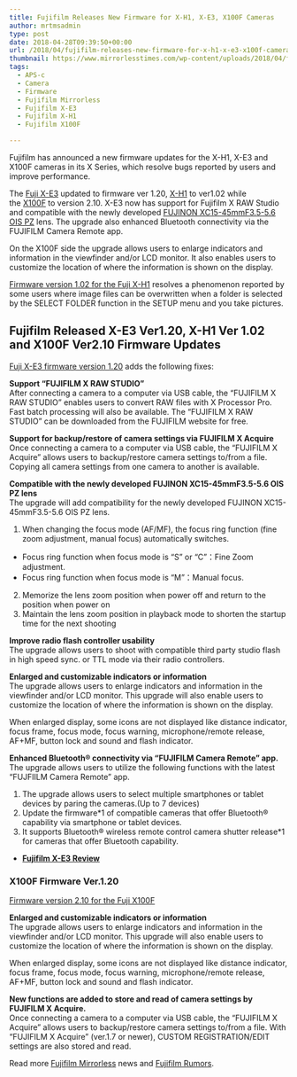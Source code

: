 ```yaml
---
title: Fujifilm Releases New Firmware for X-H1, X-E3, X100F Cameras
author: mrtmsadmin
type: post
date: 2018-04-28T09:39:50+00:00
url: /2018/04/fujifilm-releases-new-firmware-for-x-h1-x-e3-x100f-cameras/
thumbnail: https://www.mirrorlesstimes.com/wp-content/uploads/2018/04/fujifilm-x-series-firmware.jpg
tags:
  - APS-c
  - Camera
  - Firmware
  - Fujifilm Mirrorless
  - Fujifilm X-E3
  - Fujifilm X-H1
  - Fujifilm X100F

---
```

Fujifilm has announced a new firmware updates for the X-H1, X-E3 and X100F cameras in its X Series, which resolve bugs reported by users and improve performance.

The [Fuji X-E3][1] updated to firmware ver 1.20, [X-H1][2] to ver1.02 while the [X100F][3] to version 2.10. X-E3 now has support for Fujifilm X RAW Studio and compatible with the newly developed <a href="https://www.amazon.com/Fujinon-XC15-45mmF3-5-5-6-OIS-PZ-Lens/dp/B079BRLDF7/?tag=daicamnew-20" data-amzn-asin="B079BRLDF7">FUJINON XC15-45mmF3.5-5.6 OIS PZ</a> lens. The upgrade also enhanced Bluetooth connectivity via the FUJIFILM Camera Remote app.

On the X100F side the upgrade allows users to enlarge indicators and information in the viewfinder and/or LCD monitor. It also enables users to customize the location of where the information is shown on the display.

<a href="http://www.fujifilm.com/support/digital_cameras/software/firmware/x/xh1/index.html" target="_blank" rel="noopener">Firmware version 1.02 for the Fuji X-H1</a> resolves a phenomenon reported by some users where image files can be overwritten when a folder is selected by the SELECT FOLDER function in the SETUP menu and you take pictures.<!--more-->

## Fujifilm Released X-E3 Ver1.20, X-H1 Ver 1.02 and X100F Ver2.10 Firmware Updates

<a href="http://www.fujifilm.com/support/digital_cameras/software/firmware/x/xe3/index.html" target="_blank" rel="noopener">Fuji X-E3 firmware version 1.20</a> adds the following fixes:

**Support “FUJIFILM X RAW STUDIO”**  
After connecting a camera to a computer via USB cable, the “FUJIFILM X RAW STUDIO” enables users to convert RAW files with X Processor Pro. Fast batch processing will also be available. The “FUJIFILM X RAW STUDIO” can be downloaded from the FUJIFILM website for free.

**Support for backup/restore of camera settings via FUJIFILM X Acquire**  
Once connecting a camera to a computer via USB cable, the “FUJIFILM X Acquire” allows users to backup/restore camera settings to/from a file. Copying all camera settings from one camera to another is available.

**Compatible with the newly developed FUJINON XC15-45mmF3.5-5.6 OIS PZ lens**  
The upgrade will add compatibility for the newly developed FUJINON XC15-45mmF3.5-5.6 OIS PZ lens.

1) When changing the focus mode (AF/MF), the focus ring function (fine zoom adjustment, manual focus) automatically switches.  
* Focus ring function when focus mode is “S” or “C”：Fine Zoom adjustment.  
* Focus ring function when focus mode is “M”：Manual focus.  
2) Memorize the lens zoom position when power off and return to the position when power on  
3) Maintain the lens zoom position in playback mode to shorten the startup time for the next shooting

**Improve radio flash controller usability**  
The upgrade allows users to shoot with compatible third party studio flash in high speed sync. or TTL mode via their radio controllers.

**Enlarged and customizable indicators or information**  
The upgrade allows users to enlarge indicators and information in the viewfinder and/or LCD monitor. This upgrade will also enable users to customize the location of where the information is shown on the display.

When enlarged display, some icons are not displayed like distance indicator, focus frame, focus mode, focus warning, microphone/remote release, AF+MF, button lock and sound and flash indicator.

**Enhanced Bluetooth® connectivity via “FUJIFILM Camera Remote” app.**  
The upgrade allows users to utilize the following functions with the latest “FUJFIILM Camera Remote” app.  
1) The upgrade allows users to select multiple smartphones or tablet devices by paring the cameras.(Up to 7 devices)  
2) Update the firmware*1 of compatible cameras that offer Bluetooth® capability via smartphone or tablet devices.  
3) It supports Bluetooth® wireless remote control camera shutter release*1 for cameras that offer Bluetooth capability.

  * [**<span class="item-title">Fujifilm X-E3 Review</span>**][4]

### **X100F Firmware Ver.1.20**

<a href="http://www.fujifilm.com/support/digital_cameras/software/firmware/x/x100f/" target="_blank" rel="noopener">Firmware version 2.10 for the Fuji X100F</a>

**Enlarged and customizable indicators or information**  
The upgrade allows users to enlarge indicators and information in the viewfinder and/or LCD monitor. This upgrade will also enable users to customize the location of where the information is shown on the display.

When enlarged display, some icons are not displayed like distance indicator, focus frame, focus mode, focus warning, microphone/remote release, AF+MF, button lock and sound and flash indicator.

**New functions are added to store and read of camera settings by FUJIFILM X Acquire.**  
Once connecting a camera to a computer via USB cable, the “FUJIFILM X Acquire” allows users to backup/restore camera settings to/from a file. With “FUJIFILM X Acquire” (ver.1.7 or newer), CUSTOM REGISTRATION/EDIT settings are also stored and read.

Read more [Fujifilm Mirrorless][5] news and <a href="https://www.dailycameranews.com/tag/fujifilm-rumors/" target="_blank" rel="noopener">Fujifilm Rumors</a>.

 [1]: https://www.mirrorlesstimes.com/tags/fujifilm-x-e3/
 [2]: https://www.mirrorlesstimes.com/tags/fujifilm-x-h1/
 [3]: https://www.mirrorlesstimes.com/tags/fujifilm-x100f/
 [4]: https://www.dailycameranews.com/2018/03/fujifilm-x-e3-review/
 [5]: https://www.mirrorlesstimes.com/tags/fujifilm-mirrorless/